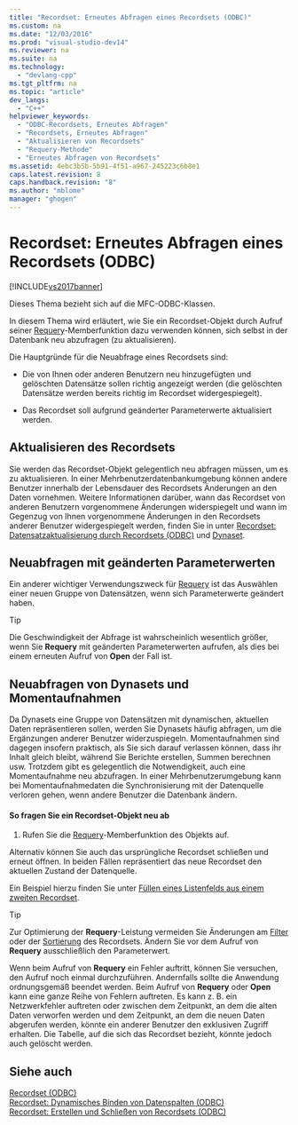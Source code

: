 ```yaml
---
title: "Recordset: Erneutes Abfragen eines Recordsets (ODBC)"
ms.custom: na
ms.date: "12/03/2016"
ms.prod: "visual-studio-dev14"
ms.reviewer: na
ms.suite: na
ms.technology: 
  - "devlang-cpp"
ms.tgt_pltfrm: na
ms.topic: "article"
dev_langs: 
  - "C++"
helpviewer_keywords: 
  - "ODBC-Recordsets, Erneutes Abfragen"
  - "Recordsets, Erneutes Abfragen"
  - "Aktualisieren von Recordsets"
  - "Requery-Methode"
  - "Erneutes Abfragen von Recordsets"
ms.assetid: 4ebc3b5b-5b91-4f51-a967-245223c6b8e1
caps.latest.revision: 8
caps.handback.revision: "8"
ms.author: "mblome"
manager: "ghogen"
---
```

# Recordset: Erneutes Abfragen eines Recordsets (ODBC)
[!INCLUDE[vs2017banner](../../assembler/inline/includes/vs2017banner.md)]

Dieses Thema bezieht sich auf die MFC\-ODBC\-Klassen.  
  
 In diesem Thema wird erläutert, wie Sie ein Recordset\-Objekt durch Aufruf seiner [Requery](../Topic/CRecordset::Requery.md)\-Memberfunktion dazu verwenden können, sich selbst in der Datenbank neu abzufragen \(zu aktualisieren\).  
  
 Die Hauptgründe für die Neuabfrage eines Recordsets sind:  
  
-   Die von Ihnen oder anderen Benutzern neu hinzugefügten und gelöschten Datensätze sollen richtig angezeigt werden \(die gelöschten Datensätze werden bereits richtig im Recordset widergespiegelt\).  
  
-   Das Recordset soll aufgrund geänderter Parameterwerte aktualisiert werden.  
  
##  <a name="_core_bringing_the_recordset_up_to_date"></a> Aktualisieren des Recordsets  
 Sie werden das Recordset\-Objekt gelegentlich neu abfragen müssen, um es zu aktualisieren.  In einer Mehrbenutzerdatenbankumgebung können andere Benutzer innerhalb der Lebensdauer des Recordsets Änderungen an den Daten vornehmen.  Weitere Informationen darüber, wann das Recordset von anderen Benutzern vorgenommene Änderungen widerspiegelt und wann im Gegenzug von Ihnen vorgenommene Änderungen in den Recordsets anderer Benutzer widergespiegelt werden, finden Sie in unter [Recordset: Datensatzaktualisierung durch Recordsets \(ODBC\)](../../data/odbc/recordset-how-recordsets-update-records-odbc.md) und [Dynaset](../../data/odbc/dynaset.md).  
  
##  <a name="_core_requerying_based_on_new_parameters"></a> Neuabfragen mit geänderten Parameterwerten  
 Ein anderer wichtiger Verwendungszweck für [Requery](../Topic/CRecordset::Requery.md) ist das Auswählen einer neuen Gruppe von Datensätzen, wenn sich Parameterwerte geändert haben.  
  
> [!TIP]
>  Die Geschwindigkeit der Abfrage ist wahrscheinlich wesentlich größer, wenn Sie **Requery** mit geänderten Parameterwerten aufrufen, als dies bei einem erneuten Aufruf von **Open** der Fall ist.  
  
##  <a name="_core_requerying_dynasets_vs.._snapshots"></a> Neuabfragen von Dynasets und Momentaufnahmen  
 Da Dynasets eine Gruppe von Datensätzen mit dynamischen, aktuellen Daten repräsentieren sollen, werden Sie Dynasets häufig abfragen, um die Ergänzungen anderer Benutzer widerzuspiegeln.  Momentaufnahmen sind dagegen insofern praktisch, als Sie sich darauf verlassen können, dass ihr Inhalt gleich bleibt, während Sie Berichte erstellen, Summen berechnen usw.  Trotzdem gibt es gelegentlich die Notwendigkeit, auch eine Momentaufnahme neu abzufragen.  In einer Mehrbenutzerumgebung kann bei Momentaufnahmedaten die Synchronisierung mit der Datenquelle verloren gehen, wenn andere Benutzer die Datenbank ändern.  
  
#### So fragen Sie ein Recordset\-Objekt neu ab  
  
1.  Rufen Sie die [Requery](../Topic/CRecordset::Requery.md)\-Memberfunktion des Objekts auf.  
  
 Alternativ können Sie auch das ursprüngliche Recordset schließen und erneut öffnen.  In beiden Fällen repräsentiert das neue Recordset den aktuellen Zustand der Datenquelle.  
  
 Ein Beispiel hierzu finden Sie unter [Füllen eines Listenfelds aus einem zweiten Recordset](../../data/filling-a-list-box-from-a-second-recordset-mfc-data-access.md).  
  
> [!TIP]
>  Zur Optimierung der **Requery**\-Leistung vermeiden Sie Änderungen am [Filter](../../data/odbc/recordset-filtering-records-odbc.md) oder der [Sortierung](../../data/odbc/recordset-sorting-records-odbc.md) des Recordsets.  Ändern Sie vor dem Aufruf von **Requery** ausschließlich den Parameterwert.  
  
 Wenn beim Aufruf von **Requery** ein Fehler auftritt, können Sie versuchen, den Aufruf noch einmal durchzuführen. Andernfalls sollte die Anwendung ordnungsgemäß beendet werden.  Beim Aufruf von **Requery** oder **Open** kann eine ganze Reihe von Fehlern auftreten.  Es kann z. B. ein Netzwerkfehler auftreten oder zwischen dem Zeitpunkt, an dem die alten Daten verworfen werden und dem Zeitpunkt, an dem die neuen Daten abgerufen werden, könnte ein anderer Benutzer den exklusiven Zugriff erhalten. Die Tabelle, auf die sich das Recordset bezieht, könnte jedoch auch gelöscht werden.  
  
## Siehe auch  
 [Recordset \(ODBC\)](../../data/odbc/recordset-odbc.md)   
 [Recordset: Dynamisches Binden von Datenspalten \(ODBC\)](../../data/odbc/recordset-dynamically-binding-data-columns-odbc.md)   
 [Recordset: Erstellen und Schließen von Recordsets \(ODBC\)](../../data/odbc/recordset-creating-and-closing-recordsets-odbc.md)